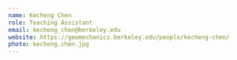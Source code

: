 ```yaml
---
name: Kecheng Chen
role: Teaching Assistant
email: kecheng_chen@berkeley.edu
website: https://geomechanics.berkeley.edu/people/kecheng-chen/
photo: kecheng.chen.jpg
---
```

